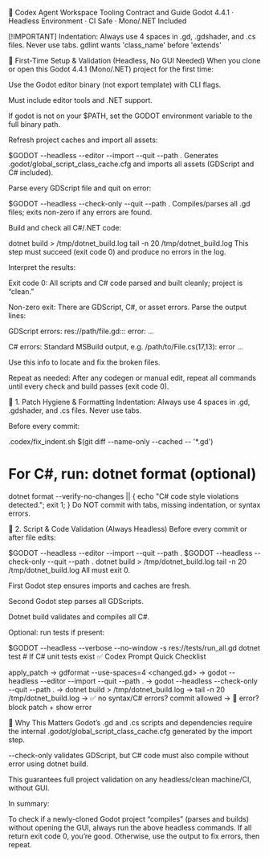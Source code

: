 🧠 Codex Agent Workspace Tooling Contract and Guide
Godot 4.4.1 · Headless Environment · CI Safe · Mono/.NET Included

[!IMPORTANT]
Indentation: Always use 4 spaces in .gd, .gdshader, and .cs files. Never use tabs.
gdlint wants 'class_name' before 'extends'

🚦 First-Time Setup & Validation (Headless, No GUI Needed)
When you clone or open this Godot 4.4.1 (Mono/.NET) project for the first time:

Use the Godot editor binary (not export template) with CLI flags.

Must include editor tools and .NET support.

If godot is not on your $PATH, set the GODOT environment variable to the full binary path.

Refresh project caches and import all assets:


$GODOT --headless --editor --import --quit --path .
Generates .godot/global_script_class_cache.cfg and imports all assets (GDScript and C# included).

Parse every GDScript file and quit on error:


$GODOT --headless --check-only --quit --path .
Compiles/parses all .gd files; exits non-zero if any errors are found.

Build and check all C#/.NET code:


dotnet build > /tmp/dotnet_build.log
tail -n 20 /tmp/dotnet_build.log
This step must succeed (exit code 0) and produce no errors in the log.

Interpret the results:

Exit code 0: All scripts and C# code parsed and built cleanly; project is “clean.”

Non-zero exit: There are GDScript, C#, or asset errors. Parse the output lines:

GDScript errors: res://path/file.gd:<line>:<column>: error: ...

C# errors: Standard MSBuild output, e.g. /path/to/File.cs(17,13): error ...

Use this info to locate and fix the broken files.

Repeat as needed:
After any codegen or manual edit, repeat all commands until every check and build passes (exit code 0).

🧼 1. Patch Hygiene & Formatting
Indentation: Always use 4 spaces in .gd, .gdshader, and .cs files. Never use tabs.

Before every commit:


.codex/fix_indent.sh $(git diff --name-only --cached -- '*.gd')
# For C#, run: dotnet format (optional)
dotnet format --verify-no-changes || { echo "C# code style violations detected."; exit 1; }
Do NOT commit with tabs, missing indentation, or syntax errors.

🧪 2. Script & Code Validation (Always Headless)
Before every commit or after file edits:


$GODOT --headless --editor --import --quit --path .
$GODOT --headless --check-only --quit --path .
dotnet build > /tmp/dotnet_build.log
tail -n 20 /tmp/dotnet_build.log
All must exit 0.

First Godot step ensures imports and caches are fresh.

Second Godot step parses all GDScripts.

Dotnet build validates and compiles all C#.

Optional: run tests if present:


$GODOT --headless --verbose --no-window -s res://tests/run_all.gd
dotnet test  # If C# unit tests exist
✅ Codex Prompt Quick Checklist


apply_patch
→ gdformat --use-spaces=4 <changed.gd>
→ godot --headless --editor --import --quit --path .
→ godot --headless --check-only --quit --path .
→ dotnet build > /tmp/dotnet_build.log
→ tail -n 20 /tmp/dotnet_build.log
→ ✅ no syntax/C# errors? commit allowed
→ 🚫 error? block patch + show error

🔬 Why This Matters
Godot’s .gd and .cs scripts and dependencies require the internal .godot/global_script_class_cache.cfg generated by the import step.

--check-only validates GDScript, but C# code must also compile without error using dotnet build.

This guarantees full project validation on any headless/clean machine/CI, without GUI.

In summary:

To check if a newly-cloned Godot project “compiles” (parses and builds) without opening the GUI, always run the above headless commands. If all return exit code 0, you’re good. Otherwise, use the output to fix errors, then repeat.

